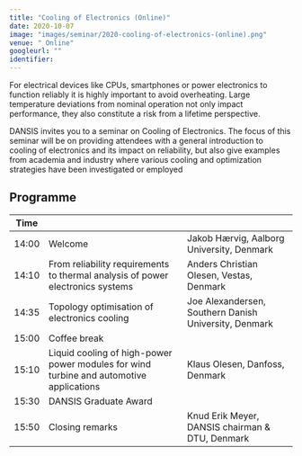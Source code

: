 ```yaml
---
title: "Cooling of Electronics (Online)"
date: 2020-10-07
image: "images/seminar/2020-cooling-of-electronics-(online).png"
venue: " Online"
googleurl: ""
identifier:
---
```


For electrical devices like CPUs, smartphones or power electronics to function reliably it is highly important to avoid overheating. Large temperature deviations from nominal operation not only impact performance, they also constitute a risk from a lifetime perspective.

DANSIS invites you to a seminar on Cooling of Electronics. The focus of this seminar will be on providing attendees with a general introduction to cooling of electronics and its impact on reliability, but also give examples from academia and industry where various cooling and optimization strategies have been investigated or employed

## Programme

| Time  |             |             |
| ----- | ----------- | ----------- | 
| 14:00 | Welcome     | Jakob Hærvig, Aalborg University, Denmark |
| 14:10 |  From reliability requirements to thermal analysis of power electronics systems| Anders Christian Olesen, Vestas, Denmark|
| 14:35 |  Topology optimisation of electronics cooling   | Joe Alexandersen, Southern Danish University, Denmark |
| 15:00 |Coffee break |  |
| 15:10 | Liquid cooling of high-power power modules for wind turbine and automotive applications   |Klaus Olesen, Danfoss, Denmark  | 
| 15:30 | DANSIS Graduate Award   || 
| 15:50 | Closing remarks   | Knud Erik Meyer, DANSIS chairman & DTU, Denmark |

